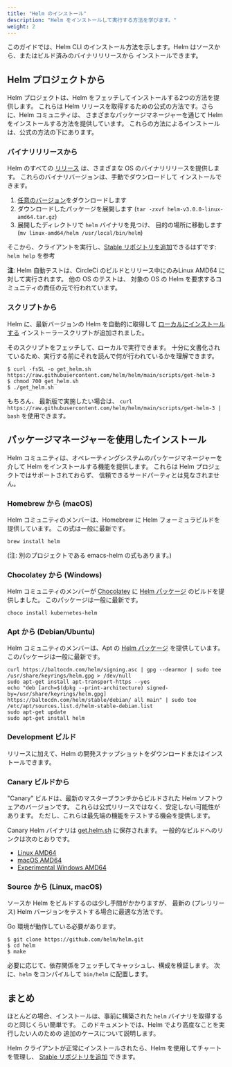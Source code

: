 ```yaml
---
title: "Helm のインストール"
description: "Helm をインストールして実行する方法を学びます。"
weight: 2
---
```


このガイドでは、Helm CLI のインストール方法を示します。Helm はソースから、またはビルド済みのバイナリリリースから
インストールできます。

## Helm プロジェクトから

Helm プロジェクトは、Helm をフェッチしてインストールする2つの方法を提供します。
これらは Helm リリースを取得するための公式の方法です。さらに、Helm コミュニティは、
さまざまなパッケージマネージャーを通じて Helm をインストールする方法を提供しています。
これらの方法によるインストールは、公式の方法の下にあります。

### バイナリリリースから

Helm のすべての [リリース](https://github.com/helm/helm/releases) は、さまざまな OS のバイナリリリースを提供します。
これらのバイナリバージョンは、手動でダウンロードして
インストールできます。

1. [任意のバージョン](https://github.com/helm/helm/releases)をダウンロードします
2. ダウンロードしたパッケージを展開します (`tar -zxvf helm-v3.0.0-linux-amd64.tar.gz`)
3. 展開したディレクトリで `helm` バイナリを見つけ、
   目的の場所に移動します (`mv linux-amd64/helm /usr/local/bin/helm`)

そこから、クライアントを実行し、[Stable リポジトリを追加](https://helm.sh/docs/intro/quickstart/#initialize-a-helm-chart-repository)できるはずです: `helm help` を参考

**注**: Helm 自動テストは、CircleCi のビルドとリリース中にのみLinux AMD64 に対して実行されます。
他の OS のテストは、
対象の OS の Helm を要求するコミュニティの責任の元で行われています。

### スクリプトから

Helm に、最新バージョンの Helm を自動的に取得して
[ローカルにインストールする](https://raw.githubusercontent.com/helm/helm/main/scripts/get-helm-3)
インストーラースクリプトが追加されました。

そのスクリプトをフェッチして、ローカルで実行できます。
十分に文書化されているため、実行する前にそれを読んで何が行われているかを理解できます。

```console
$ curl -fsSL -o get_helm.sh https://raw.githubusercontent.com/helm/helm/main/scripts/get-helm-3
$ chmod 700 get_helm.sh
$ ./get_helm.sh
```

もちろん、
最新版で実施したい場合は、
`curl https://raw.githubusercontent.com/helm/helm/main/scripts/get-helm-3 | bash` を使用できます。


## パッケージマネージャーを使用したインストール

Helm コミュニティは、オペレーティングシステムのパッケージマネージャーを介して Helm をインストールする機能を提供します。
これらは Helm プロジェクトではサポートされておらず、
信頼できるサードパーティとは見なされません。

### Homebrew から (macOS)

Helm コミュニティのメンバーは、Homebrew に Helm フォーミュラビルドを提供しています。
この式は一般に最新です。

```console
brew install helm
```

(注: 別のプロジェクトである emacs-helm の式もあります。)

### Chocolatey から (Windows)

Helm コミュニティのメンバーが [Chocolatey](https://chocolatey.org/) に
[Helm パッケージ](https://chocolatey.org/packages/kubernetes-helm) のビルドを提供しました。
このパッケージは一般に最新です。

```console
choco install kubernetes-helm
```

### Apt から (Debian/Ubuntu)

Helm コミュニティのメンバーは、Apt の [Helm パッケージ](https://helm.baltorepo.com/stable/debian/) を提供しています。
このパッケージは一般に最新です。

```console
curl https://baltocdn.com/helm/signing.asc | gpg --dearmor | sudo tee /usr/share/keyrings/helm.gpg > /dev/null
sudo apt-get install apt-transport-https --yes
echo "deb [arch=$(dpkg --print-architecture) signed-by=/usr/share/keyrings/helm.gpg] https://baltocdn.com/helm/stable/debian/ all main" | sudo tee /etc/apt/sources.list.d/helm-stable-debian.list
sudo apt-get update
sudo apt-get install helm
```

### Development ビルド

リリースに加えて、Helm の開発スナップショットをダウンロードまたはインストールできます。

### Canary ビルドから

"Canary" ビルドは、最新のマスターブランチからビルドされた Helm ソフトウェアのバージョンです。
これらは公式リリースではなく、安定しない可能性があります。
ただし、これらは最先端の機能をテストする機会を提供します。

Canary Helm バイナリは [get.helm.sh](https://get.helm.sh) に保存されます。
一般的なビルドへのリンクは次のとおりです。

- [Linux AMD64](https://get.helm.sh/helm-canary-linux-amd64.tar.gz)
- [macOS AMD64](https://get.helm.sh/helm-canary-darwin-amd64.tar.gz)
- [Experimental Windows
  AMD64](https://get.helm.sh/helm-canary-windows-amd64.zip)

### Source から (Linux, macOS)

ソースか Helm をビルドするのは少し手間がかかりますが、
最新の (プレリリース) Helm バージョンをテストする場合に最適な方法です。

Go 環境が動作している必要があります。

```console
$ git clone https://github.com/helm/helm.git
$ cd helm
$ make
```

必要に応じて、依存関係をフェッチしてキャッシュし、構成を検証します。
次に、`helm` をコンパイルして `bin/helm` に配置します。

## まとめ

ほとんどの場合、インストールは、事前に構築された `helm` バイナリを取得するのと同じくらい簡単です。
このドキュメントでは、Helm でより高度なことを実行したい人のための
追加のケースについて説明します。

Helm クライアントが正常にインストールされたら、Helm を使用してチャートを管理し、
[Stable リポジトリを追加](https://helm.sh/docs/intro/quickstart/#initialize-a-helm-chart-repository) できます。
